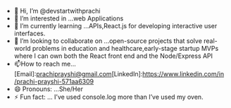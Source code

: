 - 👋 Hi, I’m @devstartwithprachi
- 👀 I’m interested in ...web Applications
- 🌱 I’m currently learning ...APIs,React.js for developing interactive user interfaces.
- 💞️ I’m looking to collaborate on ...open-source projects that solve real-world problems in education and healthcare,early-stage startup MVPs where I can own both the React front end and the Node/Express API
- 📫How to reach me...[Email]:prachiprayshi@gmail.com[LinkedIn]:https://www.linkedin.com/in/prachi-prayshi-571aa6309
- 😄 Pronouns: ...She/Her
- ⚡ Fun fact: ... I’ve used console.log more than I’ve used my oven.

<!---
devstartwithprachi/devstartwithprachi is a ✨ special ✨ repository because its `README.md` (this file) appears on your GitHub profile.
You can click the Preview link to take a look at your changes.
--->
